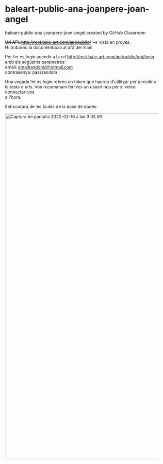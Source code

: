 # baleart-public-ana-joanpere-joan-angel
baleart-public-ana-joanpere-joan-angel created by GitHub Classroom

 ~~Url API: http://rest.bale-art.com/api/public/~~ --> vista en proves.  
 Hi trobareu la documentació al pfd del main.
 
 Per fer es login accedir a la url http://rest.bale-art.com/api/public/api/login  
 amb els següents paràmetres:  
 email: emailrandom@hotmail.com  
 contrasenya: passrandom  
   
   Una vegada fet es login rebreu un token que haureu d'utilitzar per accedir a  
   la resta d urls. Vos recomanam fer-vos un usuari nou per si voleu connectar-vos  
   a l'hora.
   
   
   Estrucutura de les taules de la base de dades:
   
<img width="1139" alt="Captura de pantalla 2022-02-16 a las 9 33 59" src="https://user-images.githubusercontent.com/61620226/154226195-f0a79c32-7541-45bb-84f3-3d3ce297e4b1.png">

